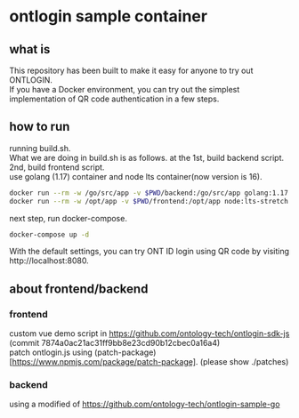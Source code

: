 # ontlogin sample container

## what is
  This repository has been built to make it easy for anyone to try out ONTLOGIN.  
  If you have a Docker environment, you can try out the simplest implementation of QR code authentication in a few steps.  

## how to run

  running build.sh.  
  What we are doing in build.sh is as follows.
  at the 1st, build backend script.  
  2nd, build frontend script.  
  use golang (1.17) container and node lts container(now version is 16).  

```bash
docker run --rm -w /go/src/app -v $PWD/backend:/go/src/app golang:1.17 bash -c "go build"
docker run --rm -w /opt/app -v $PWD/frontend:/opt/app node:lts-stretch bash -c "npm install ; npm run build"
```
  next step, run docker-compose.  

```bash
docker-compose up -d
```

  With the default settings, you can try ONT ID login using QR code by visiting http://localhost:8080.

## about frontend/backend
### frontend
  custom vue demo script in https://github.com/ontology-tech/ontlogin-sdk-js (commit 7874a0ac21ac31ff9bb8e23cd90b12cbec0a16a4)  
  patch ontlogin.js using (patch-package)[https://www.npmjs.com/package/patch-package]. (please show ./patches)  

### backend 
  using a modified of https://github.com/ontology-tech/ontlogin-sample-go  